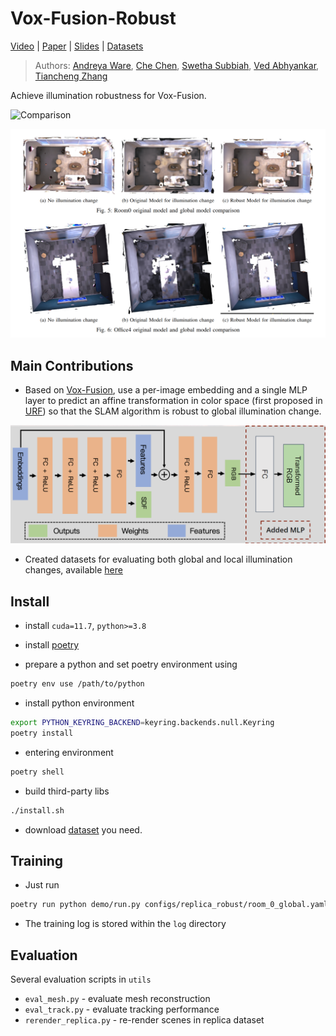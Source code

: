 # Vox-Fusion-Robust

[Video](https://www.youtube.com/watch?v=E9kn_qwEzfA&ab_channel=AndreyaWare) | [Paper](https://drive.google.com/file/d/1DKRFzjHZBsu_UYY4IjszWxFycgD7WR3E) | [Slides](https://docs.google.com/presentation/d/1HlGjRGT5xJ6_w2D3prLMUajnn-evIoLD_O9d5YVoMMg) | [Datasets](https://drive.google.com/drive/folders/1DLFd3-eh3-RLGudyh_DqBgU33rEvdAzT)

> Authors: [Andreya Ware](https://github.com/andreyaW), [Che Chen](https://github.com/TomCC7), [Swetha Subbiah](https://github.com/sswetha565), [Ved Abhyankar](https://github.com/VedAbhyankar), [Tiancheng Zhang](https://github.com/zhangtc-105)

Achieve illumination robustness for Vox-Fusion.

![Comparison](./assets/comparison.gif)

![result](./assets/result.png)



## Main Contributions

+ Based on [Vox-Fusion](https://yangxingrui.com/vox-fusion/), use a per-image embedding and a single MLP layer to predict an affine transformation in color space (first proposed in [URF](https://urban-radiance-fields.github.io/)) so that the SLAM algorithm is robust to global illumination change.

![decoder](./assets/decoder.png)

+ Created datasets for evaluating both global and local illumination changes, available [here](https://drive.google.com/drive/folders/1DLFd3-eh3-RLGudyh_DqBgU33rEvdAzT)



## Install

+ install `cuda=11.7`, `python>=3.8`

+ install [poetry](https://python-poetry.org/docs/)
+ prepare a python and set poetry environment using

```bash
poetry env use /path/to/python
```

+ install python environment

```bash
export PYTHON_KEYRING_BACKEND=keyring.backends.null.Keyring
poetry install
```

+ entering environment

```bash
poetry shell
```

+ build third-party libs

```bash
./install.sh
```

+ download [dataset](https://drive.google.com/drive/folders/1DLFd3-eh3-RLGudyh_DqBgU33rEvdAzT) you need.



## Training

+ Just run

```bash
poetry run python demo/run.py configs/replica_robust/room_0_global.yaml
```

+ The training log is stored within the `log` directory



## Evaluation

Several evaluation scripts in `utils`

+ `eval_mesh.py` - evaluate mesh reconstruction
+ `eval_track.py`  - evaluate tracking performance
+ `rerender_replica.py` - re-render scenes in replica dataset
